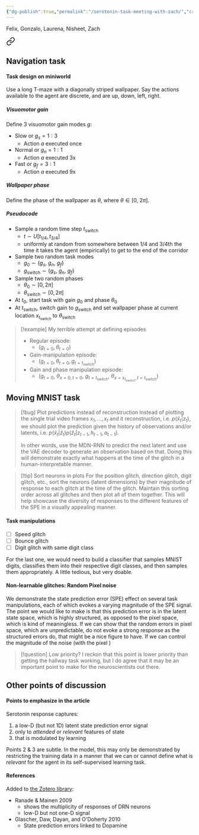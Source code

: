 ```yaml
---
{"dg-publish":true,"permalink":"/serotonin-task-meeting-with-zach/","created":"","updated":""}
---
```



Felix, Gonzalo, Laurena, Nisheet, Zach


<div class="transclusion internal-embed is-loaded"><a class="markdown-embed-link" href="/navigation-task-serotonin-mice/" aria-label="Open link"><svg xmlns="http://www.w3.org/2000/svg" width="24" height="24" viewBox="0 0 24 24" fill="none" stroke="currentColor" stroke-width="2" stroke-linecap="round" stroke-linejoin="round" class="svg-icon lucide-link"><path d="M10 13a5 5 0 0 0 7.54.54l3-3a5 5 0 0 0-7.07-7.07l-1.72 1.71"></path><path d="M14 11a5 5 0 0 0-7.54-.54l-3 3a5 5 0 0 0 7.07 7.07l1.71-1.71"></path></svg></a><div class="markdown-embed">





## Navigation task

#### Task design on miniworld

Use a long T-maze with a diagonally striped wallpaper. Say the actions available to the agent are discrete, and are up, down, left, right.

##### Visuomotor gain

Define 3 visuomotor gain modes $g$:

- Slow or $g_s=1:3$
	- Action $a$ executed once
- Normal or $g_n=1:1$
	- Action $a$ executed 3x
- Fast or $g_f=3:1$
	- Action $a$ executed 9x

##### Wallpaper phase

Define the phase of the wallpaper as $\theta$, where $\theta\in[0,\ 2\pi]$.


##### Pseudocode

- Sample a random time step $t_\text{switch}$
	- $t\sim U[t_{1/4}, t_{3/4}]$
	- uniformly at random from somewhere between 1/4 and 3/4th the time it takes the agent (empirically) to get to the end of the corridor
- Sample two random task modes
	- $g_0\sim\{g_s,\ g_n,\ g_f\}$
	- $g_\text{switch}\sim\{g_s,\ g_n,\ g_f\}$
- Sample two random phases
	- $\theta_0\sim[0,2\pi]$
	- $\theta_\text{switch}\sim[0,2\pi]$
- At $t_0$, start task with gain $g_0$ and phase $\theta_0$ 
- At $t_\text{switch}$, switch gain to $g_\text{switch}$ and set wallpaper phase at current location $x_{t_\text{switch}}$ to $\theta_\text{switch}$

> [!example] My terrible attempt at defining episodes
> - Regular episode:
> 	- $\left(g_{t=0},\theta_{t=0}\right)$
> - Gain-manipulation episode:
> 	- $\left(g_{t=0},\theta_{t=0},g_{t=t_\text{switch}}\right)$
> - Gain and phase manipulation episode:
> 	- $\left(g_{t=0},\ \theta_{x=0,t=0},\ g_{t=t_\text{switch}},\ \theta_{x=x_{t_\text{switch}},t=t_\text{switch}}\right)$


</div></div>


## Moving MNIST task

> [!bug] Plot predictions instead of reconstruction
> Instead of plotting the single trial video frames $x_1, ..., x_t$ and it reconstruction, i.e. $p(\hat{x}_t|z_t)$, we should plot the prediction given the history of observations and/or latents, i.e. $p(\hat{x}_t|\hat{z}_t) p(\hat{z}_{t}|z_{t-1},h_{t-1},a_{t-1})$. 
> 
> In other words, use the MDN-RNN to predict the next latent and use the VAE decoder to generate an observation based on that. Doing this will demonstrate exactly what happens at the time of the glitch in a human-interpretable manner.

> [!tip] Sort neurons in plots
> For the position glitch, direction glitch, digit glitch, etc., sort the neurons (latent dimensions) by their magnitude of response to each glitch at the time of the glitch. Maintain this sorting order across all glitches and then plot all of them together. This will help showcase the diversity of responses to the different features of the SPE in a visually appealing manner.

#### Task manipulations

- [ ] Speed glitch
- [ ] Bounce glitch
- [ ] Digit glitch with same digit class

For the last one, we would need to build a classifier that samples MNIST digits, classifies them into their respective digit classes, and then samples them appropriately. A little tedious, but very doable.

#### Non-learnable glitches: Random Pixel noise

We demonstrate the state prediction error (SPE) effect on several task manipulations, each of which evokes a varying magnitude of the SPE signal. The point we would like to make is that this prediction error is in the latent state space, which is highly structured, as opposed to the pixel space, which is kind of meaningless. If we can show that the random errors in pixel space, which are unpredictable, do not evoke a strong response as the structured errors do, that might be a nice figure to have. If we can control the magnitude of the noise (with the pixel )


> [!question] Low priority?
> I reckon that this point is lower priority than getting the hallway task working, but I do agree that it may be an important point to make for the neuroscientists out there.


## Other points of discussion

#### Points to emphasize in the article

Serotonin response captures:

1. a low-D (but not 1D) latent state prediction error signal
2. only to *attended* or *relevant* features of state
3. that is modulated by learning

Points 2 & 3 are subtle. In the model, this may only be demonstrated by restricting the training data in a manner that we can or cannot define what is *relevant* for the agent in its self-supervised learning task.

#### References

Added to [the Zotero library](https://www.zotero.org/groups/4868946/the_role_of_serotonin):

- Ranade & Mainen 2009
	- shows the multiplicity of responses of DRN neurons
	- low-D but not one-D signal
- Glascher, Daw, Dayan, and O'Doherty 2010
	- State prediction errors linked to Dopamine